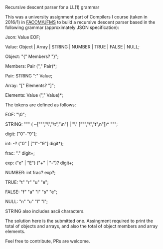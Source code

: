 Recursive descent parser for a LL(1) grammar

This was a university assignment part of Compilers I course (taken in 
2016/1) in [FACOM/UFMS](http://facom.ufms.br) to build a recursive 
descent parser based in the following grammar (approximately JSON 
specification):


Json: Value EOF;

Value: Object | Array | STRING | NUMBER | TRUE | FALSE | NULL;

Object: "{" Members? "}";

Members: Pair ("," Pair)*;

Pair: STRING ":" Value;

Array: "[" Elements? "]";

Elements: Value ("," Value)*;

The tokens are defined as follows:

EOF: "\0";

STRING: "\"" ( ~["\"","\\","\t","\n"] | "\\" ["\"","\\","t",n"])* "\"";

digit: ["0"-"9"];

int: -? ("0" | ["1"-"9"] digit*);

frac: "." digit+;

exp: ("e" | "E") ("+" | "-")? digit+;

NUMBER: int frac? exp?;

TRUE: "t" "r" "u" "e";

FALSE: "f" "a" "l" "s" "e";

NULL: "n" "u" "l" "l";

STRING also includes ascii characters.


The solution here is the submitted one. Assingment required to print the 
total of objects and arrays, and also the total of object members and 
array elements.

Feel free to contribute, PRs are welcome.
